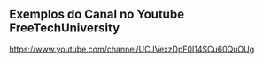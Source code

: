 ## Exemplos do Canal no Youtube FreeTechUniversity
https://www.youtube.com/channel/UCJVexzDpF0I14SCu60QuOUg
